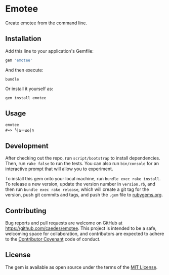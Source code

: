 # Emotee

Create emotee from the command line.

## Installation

Add this line to your application's Gemfile:

```ruby
gem 'emotee'
```

And then execute:

```shell
bundle
```

Or install it yourself as:

```shell
gem install emotee
```

## Usage

```shell
emotee
#=> ╰|≧ー≦✿|n
```

## Development

After checking out the repo, run `script/bootstrap` to install dependencies. Then, run `rake false` to run the tests. You can also run `bin/console` for an interactive prompt that will allow you to experiment.

To install this gem onto your local machine, run `bundle exec rake install`. To release a new version, update the version number in `version.rb`, and then run `bundle exec rake release`, which will create a git tag for the version, push git commits and tags, and push the `.gem` file to [rubygems.org](https://rubygems.org).

## Contributing

Bug reports and pull requests are welcome on GitHub at https://github.com/caedes/emotee. This project is intended to be a safe, welcoming space for collaboration, and contributors are expected to adhere to the [Contributor Covenant](contributor-covenant.org) code of conduct.


## License

The gem is available as open source under the terms of the [MIT License](http://opensource.org/licenses/MIT).
